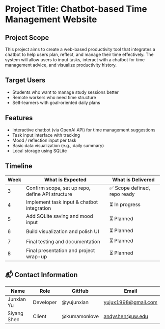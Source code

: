 # Project Title: Chatbot-based Time Management Website

## Project Scope
This project aims to create a web-based productivity tool that integrates a chatbot to help users plan, reflect, and manage their time effectively. The system will allow users to input tasks, interact with a chatbot for time management advice, and visualize productivity history.

## Target Users
- Students who want to manage study sessions better
- Remote workers who need time structure
- Self-learners with goal-oriented daily plans

## Features
- Interactive chatbot (via OpenAI API) for time management suggestions
- Task input interface with tracking
- Mood / reflection input per task
- Basic data visualization (e.g., daily summary)
- Local storage using SQLite

## Timeline

| Week | What is Expected                                   | What is Delivered                     |
|------|----------------------------------------------------|----------------------------------------|
| 3    | Confirm scope, set up repo, define API structure   | ✅ Scope defined, repo ready           |
| 4    | Implement task input & chatbot integration         | ⏳ In progress                         |
| 5    | Add SQLite saving and mood input                   | ⏳ Planned                            |
| 6    | Build visualization and polish UI                  | ⏳ Planned                            |
| 7    | Final testing and documentation                    | ⏳ Planned                            |
| 8    | Final presentation and project wrap-up             | ⏳ Planned                            |

## 📬 Contact Information

| Name          | Role       | GitHub         | Email                  |
|---------------|------------|----------------|------------------------|
| Junxian Yu    | Developer  | @yujunxian     | yujux1998@gmail.com    |
| Siyang Shen   | Client     | @kumamonlove   | andyshen@uw.edu        |
